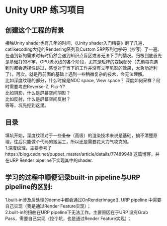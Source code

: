 # Unity URP 练习项目  
## 创建这个工程的背景
接触Unity shader也有几年的时间，《Unity shader入门精要》翻了几遍，catlikecoding大佬的Rendering系列及Custom SRP系列也~~学习~~（抄写）了一遍。在遇到新的需求时有时仍然会遇到知识点盲区或者无法下手的情况。归根到底首先是基础打的不牢，GPU流水线的各个阶段，尤其是矩阵的变换部分（先前每次遇到时都会选择性跳过，感觉对于当下的工作并没有立竿见影的效果，太急功近利了）。再次，就是再前面的基础上遇到一些稍微复杂的技术，会无法理解。  
比如深度纹理的部分，什么时候是NDC space, View space？ 深度如何采样？何时需要考虑Reverse-Z, Flip-Y?  
比如阴影，什么是屏幕空间阴影？  
比如反射，什么是屏幕空间反射？  
等等，坑先挖到这里。

## 目录
填坑开始，深度纹理对于一些~~复杂~~（高级）的渲染技术来说是基础，搞不清楚原理，往后只能做个代码的搬运工，所以还是需要花大力气攻克的。  
1.深度纹理，主要参考了https://blog.csdn.net/puppet_master/article/details/77489948 这篇博客，并在URP Render pipeline下实现其中的shader.  



## 学习的过程中顺便记录built-in pipeline与URP pipeline的区别:  
1.built-in涉及后处理的demo中都会通过OnRenderImage(), URP pipeline 中需要自己实现（我是通过Render Feature实现）；  
2.built-in的扭曲在URP pipeline下无法工作，主要原因在于URP 没有Grab Pass，需要自己实现（挖个坑，也是通过Render Feature实现）；


